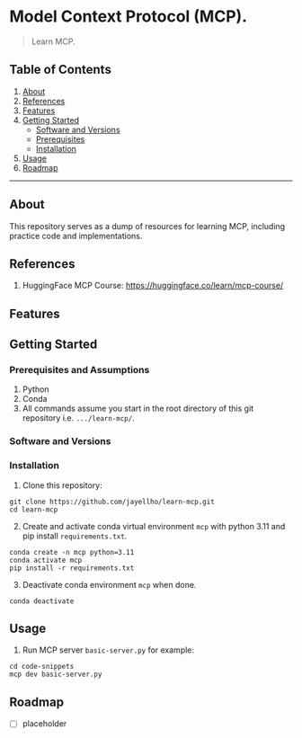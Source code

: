 # Model Context Protocol (MCP).
> Learn MCP.

## Table of Contents
1. [About](#about)  
2. [References](#references)  
3. [Features](#features)  
4. [Getting Started](#getting‑started)
   - [Software and Versions](#software-and-versions)
   - [Prerequisites](#prerequisites)  
   - [Installation](#installation)
5. [Usage](#usage)  
6. [Roadmap](#roadmap)

---

## About
This repository serves as a dump of resources for learning MCP, including practice code and implementations.

## References
1. HuggingFace MCP Course: https://huggingface.co/learn/mcp-course/

## Features

## Getting Started

### Prerequisites and Assumptions
1. Python
2. Conda
3. All commands assume you start in the root directory of this git repository i.e. `.../learn-mcp/`.

### Software and Versions

### Installation
1. Clone this repository:
```git
git clone https://github.com/jayellho/learn-mcp.git
cd learn-mcp
```

2. Create and activate conda virtual environment `mcp` with python 3.11 and pip install `requirements.txt`.
```
conda create -n mcp python=3.11
conda activate mcp
pip install -r requirements.txt
```

3. Deactivate conda environment `mcp` when done.
```
conda deactivate
```

## Usage
1. Run MCP server `basic-server.py` for example:
```
cd code-snippets
mcp dev basic-server.py
```

## Roadmap
- [ ] placeholder
